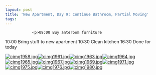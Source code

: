 ```yaml
---
layout: post
title: 'New Apartment, Day 9: Continue Bathroom, Partial Moving'
tags:
---
```



                <p>09:00 Buy anteroom furniture
10:00 Bring stuff to new apartment
10:30 Clean kitchen
16:30 Done for today</p>
<p><a href='/uploads/cimg1958.jpg' title='cimg1958.jpg'><img src='/uploads/cimg1958.thumbnail.jpg' alt='cimg1958.jpg' /></a><a href='/uploads/cimg1961.jpg' title='cimg1961.jpg'><img src='/uploads/cimg1961.thumbnail.jpg' alt='cimg1961.jpg' /></a><a href='/uploads/cimg1963.jpg' title='cimg1963.jpg'><img src='/uploads/cimg1963.thumbnail.jpg' alt='cimg1963.jpg' /></a><a href='/uploads/cimg1964.jpg' title='cimg1964.jpg'><img src='/uploads/cimg1964.thumbnail.jpg' alt='cimg1964.jpg' /></a><a href='/uploads/cimg1965.jpg' title='cimg1965.jpg'><img src='/uploads/cimg1965.thumbnail.jpg' alt='cimg1965.jpg' /></a><a href='/uploads/cimg1967.jpg' title='cimg1967.jpg'><img src='/uploads/cimg1967.thumbnail.jpg' alt='cimg1967.jpg' /></a><a href='/uploads/cimg1969.jpg' title='cimg1969.jpg'><img src='/uploads/cimg1969.thumbnail.jpg' alt='cimg1969.jpg' /></a><a href='/uploads/cimg1971.jpg' title='cimg1971.jpg'><img src='/uploads/cimg1971.thumbnail.jpg' alt='cimg1971.jpg' /></a><a href='/uploads/cimg1975.jpg' title='cimg1975.jpg'><img src='/uploads/cimg1975.thumbnail.jpg' alt='cimg1975.jpg' /></a><a href='/uploads/cimg1976.jpg' title='cimg1976.jpg'><img src='/uploads/cimg1976.thumbnail.jpg' alt='cimg1976.jpg' /></a><a href='/uploads/cimg1980.jpg' title='cimg1980.jpg'><img src='/uploads/cimg1980.thumbnail.jpg' alt='cimg1980.jpg' /></a></p>
